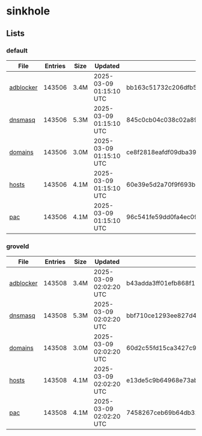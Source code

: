 # sinkhole

## Lists

### default

|File|Entries|Size|Updated|Hash|
|-|-|-|-|-|
|[adblocker](https://raw.githubusercontent.com/groveld/sinkhole/lists/default/adblocker.txt)|143506|3.4M|2025-03-09 01:15:10 UTC|bb163c51732c206dfb56d81b630246c3ed3088bb9d9be6544143aa0031f01792|
|[dnsmasq](https://raw.githubusercontent.com/groveld/sinkhole/lists/default/dnsmasq.txt)|143506|5.3M|2025-03-09 01:15:10 UTC|845c0cb04c038c02a897b5f7fcfb7a4d5991f72395f448478cc471f5a44ffc3f|
|[domains](https://raw.githubusercontent.com/groveld/sinkhole/lists/default/domains.txt)|143506|3.0M|2025-03-09 01:15:10 UTC|ce8f2818eafdf09dba39422264677c0959d5abb02c185df54e54251bd5a3bd59|
|[hosts](https://raw.githubusercontent.com/groveld/sinkhole/lists/default/hosts.txt)|143506|4.1M|2025-03-09 01:15:10 UTC|60e39e5d2a70f9f693b29479b2cc673ded27f82e6cfd44a7547e3650cf614740|
|[pac](https://raw.githubusercontent.com/groveld/sinkhole/lists/default/pac.txt)|143506|4.1M|2025-03-09 01:15:10 UTC|96c541fe59dd0fa4ec09329c1851f0a08f582b2540ea2856771d1a70e8f959af|

### groveld

|File|Entries|Size|Updated|Hash|
|-|-|-|-|-|
|[adblocker](https://raw.githubusercontent.com/groveld/sinkhole/lists/groveld/adblocker.txt)|143508|3.4M|2025-03-09 02:02:20 UTC|b43adda3ff01efb868f11f3b0fa0e9645de82c4401182b448943136b4aa2a517|
|[dnsmasq](https://raw.githubusercontent.com/groveld/sinkhole/lists/groveld/dnsmasq.txt)|143508|5.3M|2025-03-09 02:02:20 UTC|bbf710ce1293ee827d47cfd498ee5e1b20d413eb89066bd94309aff39294b3fa|
|[domains](https://raw.githubusercontent.com/groveld/sinkhole/lists/groveld/domains.txt)|143508|3.0M|2025-03-09 02:02:20 UTC|60d2c55fd15ca3427c92e32b17c2fa4247c80024a022276aebff414d1b68f6c5|
|[hosts](https://raw.githubusercontent.com/groveld/sinkhole/lists/groveld/hosts.txt)|143508|4.1M|2025-03-09 02:02:20 UTC|e13de5c9b64968e73ab3b5f54c0926931fdf4a3a9372ea35e3921d0a56347063|
|[pac](https://raw.githubusercontent.com/groveld/sinkhole/lists/groveld/pac.txt)|143508|4.1M|2025-03-09 02:02:20 UTC|7458267ceb69b64db310426033f0632e989651424c7b0b05c48694116430e773|
